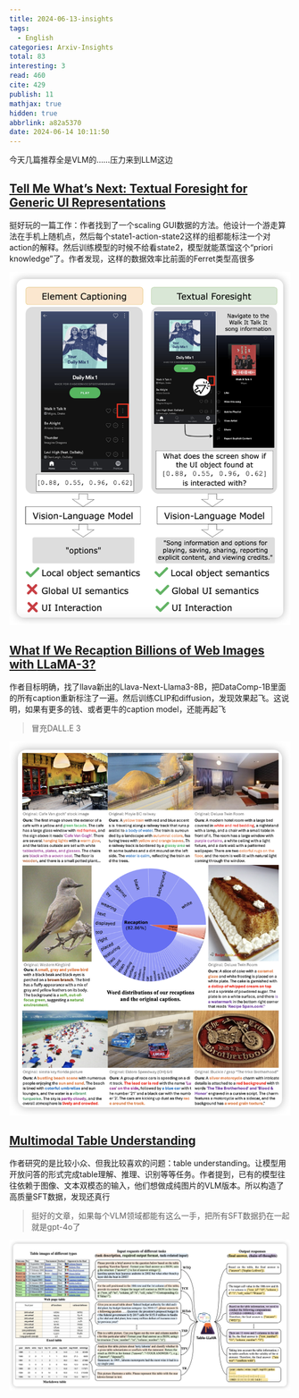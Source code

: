 ```yaml
---
title: 2024-06-13-insights
tags:
  - English
categories: Arxiv-Insights
total: 83
interesting: 3
read: 460
cite: 429
publish: 11
mathjax: true
hidden: true
abbrlink: a82a5370
date: 2024-06-14 10:11:50
---
```


今天几篇推荐全是VLM的……压力来到LLM这边

## [Tell Me What’s Next: Textual Foresight for Generic UI Representations](https://arxiv.org/pdf/2406.07822)

挺好玩的一篇工作：作者找到了一个scaling GUI数据的方法。他设计一个游走算法在手机上随机点，然后每个state1-action-state2这样的组都能标注一个对action的解释。然后训练模型的时候不给看state2，模型就能蒸馏这个“priori knowledge”了。作者发现，这样的数据效率比前面的Ferret类型高很多

<img src="../../files/images/arxiv-insights/2024-06-10-06-14/what-next.png">



## [What If We Recaption **Billions** of Web Images with **LLaMA-3**?](https://arxiv.org/pdf/2406.08478)

作者目标明确，找了llava新出的Llava-Next-Llama3-8B，把DataComp-1B里面的所有caption重新标注了一遍。然后训练CLIP和diffusion，发现效果起飞。这说明，如果有更多的钱、或者更牛的caption model，还能再起飞

> 冒充DALL.E 3

<img src="../../files/images/arxiv-insights/2024-06-10-06-14/re-caption.png">

## [Multimodal Table Understanding](https://arxiv.org/pdf/2406.08100)

作者研究的是比较小众、但我比较喜欢的问题：table understanding。让模型用开放问答的形式完成table理解、推理、识别等等任务。作者提到，已有的模型往往依赖于图像、文本双模态的输入，他们想做成纯图片的VLM版本。所以构造了高质量SFT数据，发现还真行

> 挺好的文章，如果每个VLM领域都能有这么一手，把所有SFT数据扔在一起就是gpt-4o了

<img src="../../files/images/arxiv-insights/2024-06-10-06-14/table-llava.png">
